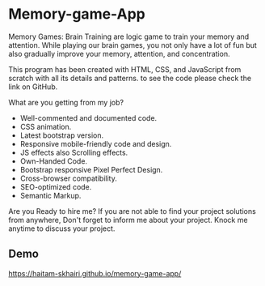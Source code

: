 # Memory-game-App

Memory Games: Brain Training are logic game to train your memory and attention. While playing our brain games, you not only have a lot of fun but also gradually improve your memory, attention, and concentration.

This program has been created with HTML, CSS, and JavaScript from scratch with all its details and patterns.
to see the code please check the link on GitHub.

What are you getting from my job?

- Well-commented and documented code.
- CSS animation.
- Latest bootstrap version.
- Responsive mobile-friendly code and design.
- JS effects also Scrolling effects.
- Own-Handed Code.
- Bootstrap responsive Pixel Perfect Design.
- Cross-browser compatibility.
- SEO-optimized code.
- Semantic Markup.

Are you Ready to hire me? If you are not able to find your project solutions from anywhere, Don't forget to inform me about your project. Knock me anytime to discuss your project.

## Demo
https://haitam-skhairi.github.io/memory-game-app/

